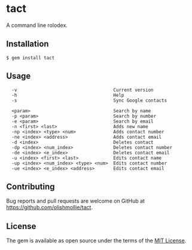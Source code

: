 # tact

A command line rolodex.

## Installation

  `$ gem install tact`

## Usage

```     
  -v                                    Current version
  -h                                    Help
  -s                                    Sync Google contacts

  <param>                               Search by name
  -p <param>                            Search by number
  -e <param>                            Search by email
  -n <first> <last>                     Adds new name
  -np <index> <type> <num>              Adds contact number
  -ne <index> <address>                 Adds contact email
  -d <index>                            Deletes contact
  -dp <index> <num_index>               Deletes contact number
  -de <index> <e_index>                 Deletes contact email
  -u <index> <first> <last>             Edits contact name
  -up <index> <num_index> <type> <num>  Edits contact number
  -ue <index> <e_index> <address>       Edits contact email
```

## Contributing

Bug reports and pull requests are welcome on GitHub at https://github.com/olishmollie/tact.


## License

The gem is available as open source under the terms of the [MIT License](http://opensource.org/licenses/MIT).

